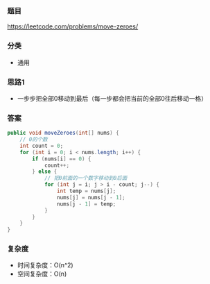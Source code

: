 ### 题目
https://leetcode.com/problems/move-zeroes/

### 分类
* 通用

### 思路1
* 一步步把全部0移动到最后（每一步都会把当前的全部0往后移动一格）

### 答案
```java
public void moveZeroes(int[] nums) {
    // 0的个数
    int count = 0;
    for (int i = 0; i < nums.length; i++) {
        if (nums[i] == 0) {
            count++;
        } else {
            // 把0前面的一个数字移动到0后面
            for (int j = i; j > i - count; j--) {
                int temp = nums[j];
                nums[j] = nums[j - 1];
                nums[j - 1] = temp;
            }
        }
    }
}
```

### 复杂度
* 时间复杂度：O(n^2)
* 空间复杂度：O(n)
